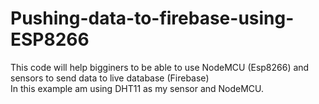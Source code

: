 # Pushing-data-to-firebase-using-ESP8266
This code will help bigginers to be able to use NodeMCU (Esp8266) and sensors to send data to live database (Firebase) <br/>
In this example am using DHT11 as my sensor and NodeMCU.
